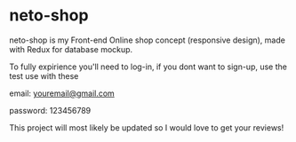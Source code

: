# neto-shop

neto-shop is my Front-end Online shop concept (responsive design), made with Redux for database mockup.

To fully expirience you'll need to log-in, if you dont want to sign-up, use the test use with these

email: youremail@gmail.com

password: 123456789

This project will most likely be updated so I would love to get your reviews!
